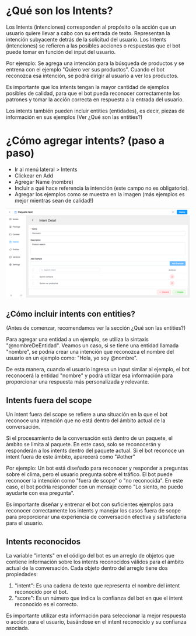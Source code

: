 # ¿Qué son los Intents?

Los Intents (intenciones) corresponden al propósito o la acción que un usuario quiere llevar a cabo con su entrada de texto. Representan la intención subyacente detrás de la solicitud del usuario. Los Intents (intenciones) se refieren a las posibles acciones o respuestas que el bot puede tomar en función del input del usuario. 

Por ejemplo: Se agrega una intención para la búsqueda de productos y se entrena con el ejemplo "Quiero ver sus productos". Cuando el bot reconozca esa intención, se podrá dirigir al usuario a ver los productos.

Es importante que los intents tengan la mayor cantidad de ejemplos posibles de calidad, para que el bot pueda reconocer correctamente los patrones y tomar la acción correcta en respuesta a la entrada del usuario.

Los intents también pueden incluir entities (entidades), es decir, piezas de información en sus ejemplos (Ver ¿Qué son las entities?)

# ¿Cómo agregar intents? (paso a paso)

- Ir al menú lateral > Intents
- Clickear en Add
- Agregar Name (nombre)
- Incluir a qué hace referencia la intención (este campo no es obligatorio).
- Agregar los ejemplos como se muestra en la imagen (más ejemplos es mejor mientras sean de calidad!)

![intents](/images/botbuilder/intents/intents.png)

## ¿Cómo incluir intents con entities?

(Antes de comenzar, recomendamos ver la sección ¿Qué son las entities?)

Para agregar una entidad a un ejemplo, se utiliza la sintaxis "@nombreDeEntidad". Veamos un caso, si se tiene una entidad llamada "nombre", se podría crear una intención que reconozca el nombre del usuario en un ejemplo como: "Hola, yo soy @nombre".

De esta manera, cuando el usuario ingresa un input similar al ejemplo, el bot reconocerá la entidad "nombre" y podrá utilizar esa información para proporcionar una respuesta más personalizada y relevante.

## Intents fuera del scope

Un intent fuera del scope se refiere a una situación en la que el bot reconoce una intención que no está dentro del ámbito actual de la conversación.

Si el procesamiento de la conversación está dentro de un paquete, el ámbito se limita al paquete. En este caso, solo se reconocerán y responderán a los intents dentro del paquete actual. Si el bot reconoce un intent fuera de este ámbito, aparecerá como "#other"

Por ejemplo: Un bot está diseñado para reconocer y responder a preguntas sobre el clima, pero el usuario pregunta sobre el tráfico. El bot puede reconocer la intención como "fuera de scope" o "no reconocida". En este caso, el bot podría responder con un mensaje como "Lo siento, no puedo ayudarte con esa pregunta".

Es importante diseñar y entrenar el bot con suficientes ejemplos para reconocer correctamente los intents y manejar los casos fuera de scope para proporcionar una experiencia de conversación efectiva y satisfactoria para el usuario.


## Intents reconocidos

La variable "intents" en el código del bot es un arreglo de objetos que contiene información sobre los intents reconocidos válidos para el ámbito actual de la conversación. Cada objeto dentro del arreglo tiene dos propiedades:

1) "intent": Es una cadena de texto que representa el nombre del intent reconocido por el bot.
2) "score": Es un número que indica la confianza del bot en que el intent reconocido es el correcto.

Es importante utilizar esta información para seleccionar la mejor respuesta o acción para el usuario, basándose en el intent reconocido y su confianza asociada.


